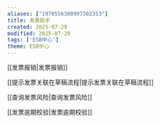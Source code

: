 ```yaml
---
aliases: ["1970556380997302353"]
title: 发票助手
created: 2025-07-29
modified: 2025-07-29
tags: ['ESB中心']
theme: ESB中心
---
```


[[发票报销|发票报销]]

[[提示发票关联在草稿流程|提示发票关联在草稿流程]]

[[查询发票风险|查询发票风险]]

[[发票逾期校验|发票逾期校验]]